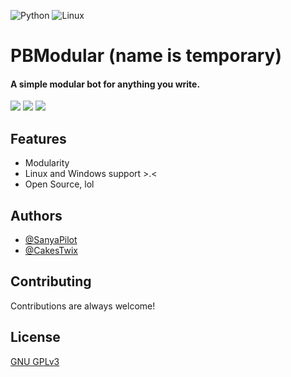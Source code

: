 ![Python](https://img.shields.io/badge/python-3670A0?style=for-the-badge&logo=python&logoColor=ffdd54) ![Linux](https://img.shields.io/badge/Linux-FCC624?style=for-the-badge&logo=linux&logoColor=black)

# PBModular (name is temporary)

#### A simple modular bot for anything you write.

![](https://img.shields.io/github/languages/code-size/SanyaPilot/PBModular) ![](https://img.shields.io/github/license/SanyaPilot/PBModular) ![](https://img.shields.io/badge/python-%3E%203.7-blue)


## Features

- Modularity
- Linux and Windows support >.<
- Open Source, lol


## Authors

- [@SanyaPilot](https://github.com/SanyaPilot)
- [@CakesTwix](https://github.com/CakesTwix)


## Contributing

Contributions are always welcome!


## License

[GNU GPLv3](https://github.com/SanyaPilot/PBModular/blob/master/LICENSE)

